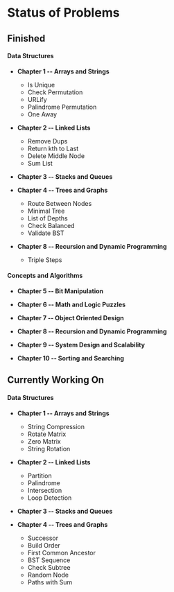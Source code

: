 # Status of Problems

## **Finished**

#### **Data Structures**
- **Chapter 1 -- Arrays and Strings**
  - Is Unique
  - Check Permutation
  - URLify
  - Palindrome Permutation
  - One Away

- **Chapter 2 -- Linked Lists**
  - Remove Dups
  - Return kth to Last
  - Delete Middle Node
  - Sum List

- **Chapter 3 -- Stacks and Queues**

- **Chapter 4 -- Trees and Graphs**
  - Route Between Nodes
  - Minimal Tree
  - List of Depths
  - Check Balanced
  - Validate BST

- **Chapter 8 -- Recursion and Dynamic Programming**
  - Triple Steps

#### **Concepts and Algorithms**
- **Chapter 5 -- Bit Manipulation**

- **Chapter 6 -- Math and Logic Puzzles**

- **Chapter 7 -- Object Oriented Design**

- **Chapter 8 -- Recursion and Dynamic Programming**

- **Chapter 9 -- System Design and Scalability**

- **Chapter 10 -- Sorting and Searching**

## **Currently Working On**

#### **Data Structures**
- **Chapter 1 -- Arrays and Strings**
  - String Compression
  - Rotate Matrix
  - Zero Matrix
  - String Rotation

- **Chapter 2 -- Linked Lists**
  - Partition
  - Palindrome
  - Intersection
  - Loop Detection

- **Chapter 3 -- Stacks and Queues**

- **Chapter 4 -- Trees and Graphs**
  - Successor
  - Build Order
  - First Common Ancestor
  - BST Sequence
  - Check Subtree
  - Random Node
  - Paths with Sum
